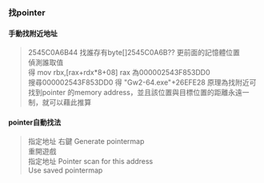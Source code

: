 ### 找pointer
#### 手動找附近地址
> 2545C0A6B44 找誰存有byte[]2545C0A6B?? 更前面的記憶體位置  
> 偵測誰取值  
> 得  mov rbx,[rax+rdx*8+08] rax 為000002543F853DD0  
> 搜尋000002543F853DD0 得 "Gw2-64.exe"+26EFE28
> 原理為找附近可找到pointer 的memory address，並且該位置與目標位置的距離永遠一制，就可以藉此推算
#### pointer自動找法
> 指定地址 右鍵 Generate pointermap  
> 重開遊戲  
> 指定地址 Pointer scan for this address  
> Use saved pointermap

